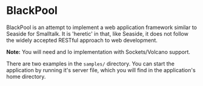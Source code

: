 BlackPool
=========

BlackPool is an attempt to implement a web application framework 
similar to Seaside for Smalltalk. It is 'heretic' in that, like Seaside, it
does not follow the widely accepted RESTful approach to web development.

**Note:** You will need and Io implementation with Sockets/Volcano support.

There are two examples in the `samples/` directory. You can start the
application by running it's server file, which you will find in the
application's home directory.
